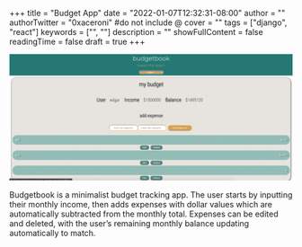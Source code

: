 +++
title = "Budget App"
date = "2022-01-07T12:32:31-08:00"
author = ""
authorTwitter = "0xaceroni" #do not include @
cover = ""
tags = ["django", "react"]
keywords = ["", ""]
description = ""
showFullContent = false
readingTime = false
draft = true
+++

![BB-pic](/bb-pic.png)

Budgetbook is a minimalist budget tracking app. The user starts by inputting their monthly income, then adds expenses with dollar values which are automatically subtracted from the monthly total. Expenses can be edited and deleted, with the user’s remaining monthly balance updating automatically to match.

